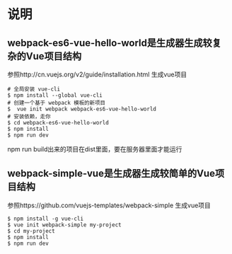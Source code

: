 # 说明

## webpack-es6-vue-hello-world是生成器生成较复杂的Vue项目结构
  
参照http://cn.vuejs.org/v2/guide/installation.html 生成vue项目    
```  
# 全局安装 vue-cli
$ npm install --global vue-cli
# 创建一个基于 webpack 模板的新项目
$  vue init webpack webpack-es6-vue-hello-world
# 安装依赖，走你
$ cd webpack-es6-vue-hello-world
$ npm install
$ npm run dev  
```
    
npm run build出来的项目在dist里面，要在服务器里面才能运行  

## webpack-simple-vue是生成器生成较简单的Vue项目结构
  
参照https://github.com/vuejs-templates/webpack-simple 生成vue项目
```  
$ npm install -g vue-cli
$ vue init webpack-simple my-project
$ cd my-project
$ npm install
$ npm run dev 
```  


